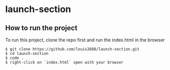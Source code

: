 # launch-section

## How to run the project

To run this project, clone the repo first and run the index.html in the browser

```
$ git clone https://github.com/louis2688/launch-section.git
$ cd launch-section
$ code .
$ right-click on `index.html` open with your browser
```